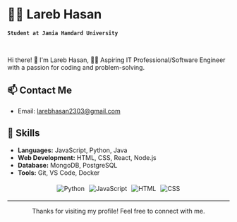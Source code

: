 # 🏄‍♂️ Lareb Hasan

**` Student at Jamia Hamdard University `**

<br>

Hi there! 👋 I'm Lareb Hasan, 👨‍💻 Aspiring IT Professional/Software Engineer with a passion for coding and problem-solving. 

## 📫 Contact Me

- Email: larebhasan2303@gmail.com

<!-- Skills -->
## 🔧 Skills
- **Languages:** JavaScript, Python, Java
- **Web Development:** HTML, CSS, React, Node.js
- **Database:** MongoDB, PostgreSQL
- **Tools:** Git, VS Code, Docker
<div style="display: flex; flex-wrap: wrap; justify-content: center;">
    <!-- Place your badge codes here -->
    <img src="https://img.shields.io/badge/-Python-3776AB?style=flat&logo=python&logoColor=white" alt="Python" style="margin: 5px;">
    <img src="https://img.shields.io/badge/-JavaScript-F7DF1E?style=flat&logo=javascript&logoColor=black" alt="JavaScript" style="margin: 5px;">
    <img src="https://img.shields.io/badge/-HTML-E34F26?style=flat&logo=html5&logoColor=white" alt="HTML" style="margin: 5px;">
    <img src="https://img.shields.io/badge/-CSS-1572B6?style=flat&logo=css3&logoColor=white" alt="CSS" style="margin: 5px;">
</div>

<!-- Footer -->
<hr>



<p align="center">
  Thanks for visiting my profile! Feel free to connect with me.
</p>
